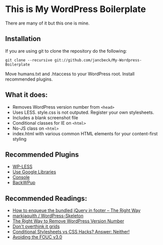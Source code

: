 # This is My WordPress Boilerplate
There are many of it but this one is mine.

## Installation

If you are using git to clone the repository do the following:

    git clone --recursive git://github.com/jancbeck/My-Wordpress-Boilerplate
    
Move humans.txt and .htaccess to your WordPress root. Install recommended plugins.

## What it does:

* Removes WordPress version number from `<head>`
* Uses LESS. style.css is not outputed. Register your own stylesheets.
* Includes a blank screenshot file
* Conditional classes for IE on `<html>`
* No-JS class on `<html>`
* index.html with various common HTML elements for your content-first styling

## Recommended Plugins
* [WP-LESS](http://wordpress.org/extend/plugins/wp-less/)
* [Use Google Libraries](http://wordpress.org/extend/plugins/use-google-libraries/)
* [Console](http://wordpress.org/extend/plugins/console/)
* [BackWPup](http://wordpress.org/extend/plugins/backwpup/)

## Recommended Readings:
* [How to enqueue the bundled jQuery in footer – The Right Way](http://wpengineer.com/2482/enqueue-bundled-jquery-in-footer/)
* [markjaquith / WordPress-Skeleton](https://github.com/markjaquith/WordPress-Skeleton)
* [The Right Way to Remove WordPress Version Number](http://www.wpbeginner.com/wp-tutorials/the-right-way-to-remove-wordpress-version-number/)
* [Don't overthink it grids](http://css-tricks.com/dont-overthink-it-grids/)
* [Conditional Stylesheets vs CSS Hacks? Answer: Neither!](http://paulirish.com/2008/conditional-stylesheets-vs-css-hacks-answer-neither/)
* [Avoiding the FOUC v3.0](http://paulirish.com/2009/avoiding-the-fouc-v3/)